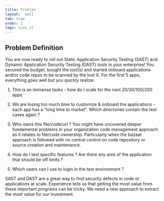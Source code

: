 ```yaml
---
title: Problem
layout:  null
tab: true
order: 1
tags: scan_it
---
```


##  Problem Definition

  

You are now ready to roll out Static Application Security Testing (SAST) and Dynamic Application Security Testing (DAST) tools in your enterprise! You secured the budget, bought the tool(s) and started onboard applications and/or code repos to be scanned by the tool X. For the first 5 apps, everything goes well but you quickly realize:

 1. This is an immense tasks - how do I scale for the next
    20/30/100/200 apps
    
   
 2. We are losing too much time to customize & onboard the
    applications - each app has a “long time to market”. Which
    directories contain the test cases again ?
    
    
 3. Who owns this file/code/url ? You might have uncovered deeper fundamental problems in your organization code management approach as it relates to file/code ownership. Particularly when the bazaar approach is followed with no central control on code repository or source creation and maintenance.
    
 4. How do I test specific features ? Are there any ares of the application that should be off limits ?
 
 6.  Which users can I use to login in the test environment ?

SAST and DAST are a great way to find security defects in code or applications at scale. Experience tells us that getting the most value from these important programs can be tricky. We need a new approach to extract the most value for our investment.
